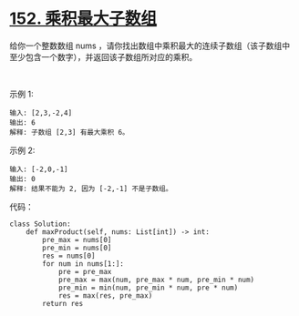# [152. 乘积最大子数组](https://leetcode-cn.com/problems/maximum-product-subarray/)

给你一个整数数组 nums ，请你找出数组中乘积最大的连续子数组（该子数组中至少包含一个数字），并返回该子数组所对应的乘积。

 

示例 1:
```
输入: [2,3,-2,4]
输出: 6
解释: 子数组 [2,3] 有最大乘积 6。
```
示例 2:
```
输入: [-2,0,-1]
输出: 0
解释: 结果不能为 2, 因为 [-2,-1] 不是子数组。
```
代码：
```python3
class Solution:
    def maxProduct(self, nums: List[int]) -> int:
        pre_max = nums[0]
        pre_min = nums[0]
        res = nums[0]
        for num in nums[1:]:
            pre = pre_max
            pre_max = max(num, pre_max * num, pre_min * num)
            pre_min = min(num, pre_min * num, pre * num)
            res = max(res, pre_max)
        return res
```